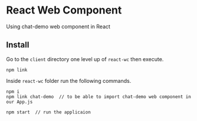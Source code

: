 # React Web Component 

Using chat-demo web component in React

## Install

Go to the `client` directory one level up of `react-wc` then execute.

```
npm link
```

Inside `react-wc` folder run the following commands.

```
npm i
npm link chat-demo  // to be able to import chat-demo web component in our App.js

npm start  // run the applicaion
```

